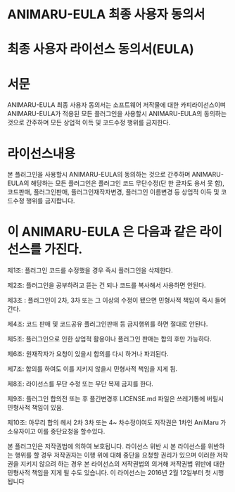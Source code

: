 # ANIMARU-EULA 최종 사용자 동의서
# 최종 사용자 라이선스 동의서(EULA)

# 서문

ANIMARU-EULA 최종 사용자 동의서는 소프트웨어 저작물에 대한 카피라이선스이며 ANIMARU-EULA가 적용된 모든 플러그인을 사용할시 ANIMARU-EULA의 동의하는 것으로 간주하며 모든 상업적 이득 및 코드수정 행위를 금지한다.

# 라이선스내용

본 플러그인을 사용할시 ANIMARU-EULA의 동의하는 것으로 간주하며 ANIMARU-EULA의 해당하는 모든 플러그인은 플러그인 코드 무단수정(단 한 글자도 용서 못 함), 코드판매, 플러그인판매, 플러그인재작자변경, 플러그인 이름변경 등 상업적 이득 및 코드수정 행위를 금지합니다.

# 이 ANIMARU-EULA 은 다음과 같은 라이선스를 가진다.
제1조: 플러그인 코드를 수정했을 경우 즉시 플러그인을 삭제한다.

제2조: 플러그인을 공부하려고 뜯는 건 되나 코드를 복사해서 사용하면 안된다.

제3조 : 플러그인이 2차, 3차 또는 그 이상의 수정이 됐으면 민형사적 책임이 즉시 들어간다.

제4조: 코드 판매 및 코드공유 플러그인판매 등 금지행위를 하면 절대로 안된다.

제5조: 플러그인으로 인한 상업적 활용이나 플러그인 판매는 합의 후만 가능하다.

제6조: 원재작자가 요청이 있을시 합의를 다시 하거나 파괴된다.

제7조: 합의를 하여도 이를 지키지 않을시 민형사적 책임을 지게 됨.

제8조: 라이선스를 무단 수정 또는 무단 복제 금지를 한다.

제9조: 플러그인 합의전 또는 후 플긴변경후 LICENSE.md 파일은 쓰레기통에 버릴시 민형사적 책임이 있음.

제10조: 아무리 합의 헤서 2차 3차 또는 4~ 차수정이여도 저작권은 1차인 AniMaru 가 소유자이고 이를 중단요청을 할수있다.

본 플러그인은 저작권법에 의하여 보호됩니다.
라이선스 위반 시
본 라이선스를 위반하는 행위를 할 경우 저작권자는 이행 위에 대해 중단을 요청할 권리가 있으며 이러한 저작권을 지키지 않으려 하는 경우 본 라이선스의 저작권법의 의거해 저작권법 위반에 대한 민형사적 책임을 지게 될 수도 있습니다.
이 라이선스는 2016년 2월 12일부터 첫 시행됩니다
